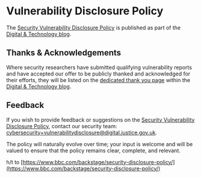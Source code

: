 # Vulnerability Disclosure Policy

The [Security Vulnerability Disclosure Policy](https://mojdigital.blog.gov.uk/vulnerability-disclosure-policy/) is published as part of the [Digital &amp; Technology blog](https://mojdigital.blog.gov.uk/).

## Thanks &amp; Acknowledgements

Where security researchers have submitted qualifying vulnerability reports and have accepted our offer to be publicly thanked and acknowledged for their efforts, they will be listed on the [dedicated thank you page](https://mojdigital.blog.gov.uk/vulnerability-disclosure-policy/thank-you-to-the-security-research-community/) within the [Digital &amp; Technology blog](https://mojdigital.blog.gov.uk/).

## Feedback

If you wish to provide feedback or suggestions on the [Security Vulnerability Disclosure Policy](https://mojdigital.blog.gov.uk/vulnerability-disclosure-policy/), contact our security team: [cybersecurity+vulnerabilitydisclosure@digital.justice.gov.uk](mailto:cybersecurity+vulnerabilitydisclosure@digital.justice.gov.uk).

The policy will naturally evolve over time; your input is welcome and will be valued to ensure that the policy remains clear, complete, and relevant.

h/t to [https://www.bbc.com/backstage/security-disclosure-policy/](https://www.bbc.com/backstage/security-disclosure-policy/)

